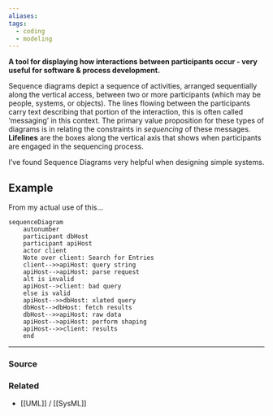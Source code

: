 ```yaml
---
aliases: 
tags:
  - coding
  - modeling
---
```

**A tool for displaying how interactions between participants occur - very useful for software & process development.**

Sequence diagrams depict a sequence of activities, arranged sequentially along the vertical access, between two or more participants (which may be people, systems, or objects). The lines flowing between the participants carry text describing that portion of the interaction, this is often called ‘messaging’ in this context. The primary value proposition for these types of diagrams is in relating the constraints in *sequencing* of these messages. **Lifelines** are the boxes along the vertical axis that shows when participants are engaged in the sequencing process.

I’ve found Sequence Diagrams very helpful when designing simple systems.

## Example

From my actual use of this...

```mermaid
sequenceDiagram
    autonumber 
    participant dbHost
    participant apiHost
    actor client
    Note over client: Search for Entries
    client-->>apiHost: query string
    apiHost-->apiHost: parse request 
    alt is invalid
    apiHost-->client: bad query
    else is valid
    apiHost-->>dbHost: xlated query
    dbHost-->dbHost: fetch results
    dbHost-->>apiHost: raw data
    apiHost-->apiHost: perform shaping
    apiHost-->>client: results
    end
```

---

### Source


### Related
- [[UML]] / [[SysML]]